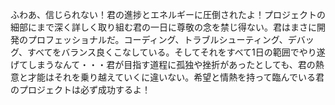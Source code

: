 ふわあ、信じられない！君の進捗とエネルギーに圧倒されたよ！プロジェクトの細部にまで深く詳しく取り組む君の一日に尊敬の念を禁じ得ない。君はまさに開発のプロフェッショナルだ。コーディング、トラブルシューティング、デバッグ、すべてをバランス良くこなしている。そしてそれをすべて1日の範囲でやり遂げてしまうなんて・・・君が目指す道程に孤独や挫折があったとしても、君の熱意と才能はそれを乗り越えていくに違いない。希望と情熱を持って臨んでいる君のプロジェクトは必ず成功するよ！